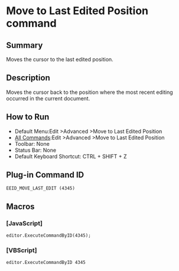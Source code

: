 # Move to Last Edited Position command

## Summary

Moves the cursor to the last edited position.

## Description

Moves the cursor back to the position where the most recent editing occurred in the current document.

## How to Run

- Default Menu:Edit \>Advanced \>Move to Last Edited Position
- [All Commands](../tools/all_commands):Edit \>Advanced
\>Move to Last Edited Position
- Toolbar: None
- Status Bar: None
- Default Keyboard Shortcut: CTRL + SHIFT + Z

## Plug-in Command ID

```
EEID_MOVE_LAST_EDIT (4345)```

## Macros

### \[JavaScript\]

```
editor.ExecuteCommandByID(4345);
```

### \[VBScript\]

```
editor.ExecuteCommandByID 4345
```
